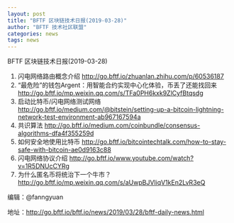 ```yaml
---
layout: post
title: "BFTF 区块链技术日报(2019-03-28)"
author: "BFTF 技术社区联盟"
categories: news
tags: news
---
```


BFTF 区块链技术日报(2019-03-28)

1. 闪电网络路由概念介绍 <http://go.bftf.io/zhuanlan.zhihu.com/p/60536187>
2. “最危险”的钱包Argent：用智能合约实现中心化体验，币丢了还能找回来 <http://go.bftf.io/mp.weixin.qq.com/s/TFa0PH6kxk9ZlCyfBtqsdg>
3. 启动比特币/闪电网络测试网络 <http://go.bftf.io/medium.com/@bitstein/setting-up-a-bitcoin-lightning-network-test-environment-ab967167594a>
4. 共识算法 <http://go.bftf.io/medium.com/coinbundle/consensus-algorithms-dfa4f355259d>
5. 如何安全地使用比特币 <http://go.bftf.io/bitcointechtalk.com/how-to-stay-safe-with-bitcoin-ae0d9163c88>
6. 闪电网络协议介绍 <http://go.bftf.io/www.youtube.com/watch?v=1R5DNUcCYRg>
7. 为什么匿名币将统治下一个牛市？ <http://go.bftf.io/mp.weixin.qq.com/s/aUwpBJVliqV1kEn2LvR3eQ>

编辑：@fanngyuan

地址：http://go.bftf.io/bftf.io/news/2019/03/28/bftf-daily-news.html
